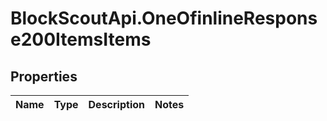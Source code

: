 # BlockScoutApi.OneOfinlineResponse200ItemsItems

## Properties
Name | Type | Description | Notes
------------ | ------------- | ------------- | -------------
